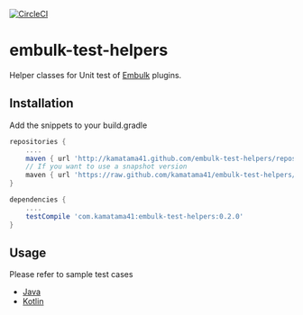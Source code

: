[![CircleCI](https://circleci.com/gh/kamatama41/embulk-test-helpers.svg?style=svg)](https://circleci.com/gh/kamatama41/embulk-test-helpers)

# embulk-test-helpers
Helper classes for Unit test of [Embulk](http://www.embulk.org) plugins.

## Installation
Add the snippets to your build.gradle
```gradle
repositories {
    ....
    maven { url 'http://kamatama41.github.com/embulk-test-helpers/repository' }
    // If you want to use a snapshot version
    maven { url 'https://raw.github.com/kamatama41/embulk-test-helpers/snapshot/repository' }
}

dependencies {
    ....
    testCompile 'com.kamatama41:embulk-test-helpers:0.2.0'
}
```

## Usage
Please refer to sample test cases
- [Java](https://github.com/kamatama41/embulk-test-helpers/tree/master/src/test/java/com/kamatama41/embulk/test)
- [Kotlin](https://github.com/kamatama41/embulk-test-helpers/tree/master/src/test/kotlin/com/kamatama41/embulk/test)
